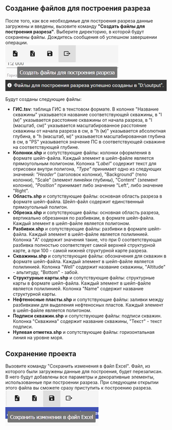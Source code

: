 ## Создание файлов для построения разреза

После того, как все необходимые для построения разреза данные загружены и введены, вызовите команду **"Создать файлы для построения разреза"**. Выберите директорию, в которой будут сохранены файлы. Дождитесь сообщения об успешном завершении операции.  
![Создать файлы для построения разреза](Rack.GeoSections.Help.3.1.png)  
![Создать файлы для построения разреза](Rack.GeoSections.Help.3.2.png)

Будут созданы следующие файлы:

- **ГИС.tsv**: таблица ГИС в текстовом формате. В колонке "Название скважины" указывается название соответствующей скважины, в "l (м)" указывается расстояние скважины от начала разреза, в "l (масштаб, см)" указывается масштабированное расстояние скважины от начала разреза в см, в "h (м)" указывается абсолютная глубина, в "h (масштаб, м)" указывается масштабированная глубина в см, в "PS" указывается значение ПС в соответствующей скважине на соответствующей глубине.
- **Колонки.shp** и сопутствующие файлы: колонки оформления в формате шейп-файла. Каждый элемент в шейп-файле является прямоугольным полигоном. Колонка *"Label"* содержит текст для отрисовки внутри полигона, *"Type"* принимает одно из следующих значений: *"Header"* (заголовок колонки), "Background" (тело колонки), "Scale" (элемент линейки глубины), "Content" (элемент колонки), *"Position"* принимает либо значение "Left", либо значение "Right".
- **Область.shp** и сопутствующие файлы: основная область разреза в формате шейп-файла. Шейп-файл содержит единственный прямоугольный полигон.
- **Обрезка.shp**  и сопутствующие файлы: основная область разреза, вертикально обрезанная по разбивкам, в формате шейп-файла. Каждый элемент в шейп-файле является полигоном.
- **Разбивки.shp** и сопутствующие файлы: разбивки в формате шейп-файла. Каждый элемент в шейп-файле является полилинией. Колонка "A" содержит значения такие, что при 0 соответствующая разбивка полностью соответствует самой верхней структурной карте, а при 100 - самой нижней структурной карте разреза.
- **Скважины.shp** и сопутствующие файлы: обозначения для скважин в формате шейп-файла. Каждый элемент в шейп-файле является полилинией. Колонка "Well" содержит название скважины, "Altitude" - альтитуду, "Bottom" - забой.
- **Структурные карты.shp** и сопутствующие файлы: структурные карты в формате шейп-файла. Каждый элемент в шейп-файле является полилинией. Колонка "Name" содержит название структурной карты.
- **Нефтеносные пласты.shp** и сопутствующие файлы: заливки между разбивками для выделения нефтеносных пластов. Каждый элемент в шейп-файле является полигоном.
- **Подписи скважин.shp** и сопутствующие файлы: подписи скважин. Колонка "Скважина" содержит название скважины, "Текст" - текст подписи.
- **Нулевая отметка.shp** и сопутствующие файлы: горизонтальная линия на уровне моря.

## Сохранение проекта

Вызовите команду "Сохранить изменения в файл Excel". Файл, из которого были загружены данные для построения, будет перезаписан. В него будут добавлены все параметры и декоративные элементы, использованные при построении разреза. При следующем открытии этого файла вы cможете сразу приступить к построению разреза.  
![Сохранение проекта](Rack.GeoSections.Help.3.3.png)
